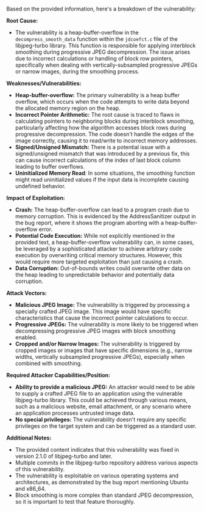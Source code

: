 Based on the provided information, here's a breakdown of the vulnerability:

**Root Cause:**
- The vulnerability is a heap-buffer-overflow in the `decompress_smooth_data` function within the `jdcoefct.c` file of the libjpeg-turbo library. This function is responsible for applying interblock smoothing during progressive JPEG decompression. The issue arises due to incorrect calculations or handling of block row pointers, specifically when dealing with vertically-subsampled progressive JPEGs or narrow images, during the smoothing process.

**Weaknesses/Vulnerabilities:**
- **Heap-buffer-overflow:** The primary vulnerability is a heap buffer overflow, which occurs when the code attempts to write data beyond the allocated memory region on the heap.
- **Incorrect Pointer Arithmetic:** The root cause is traced to flaws in calculating pointers to neighboring blocks during interblock smoothing, particularly affecting how the algorithm accesses block rows during progressive decompression. The code doesn't handle the edges of the image correctly, causing it to read/write to incorrect memory addresses.
- **Signed/Unsigned Mismatch:**  There is a potential issue with a signed/unsigned mismatch that was introduced by a previous fix, this can cause incorrect calculations of the index of last block column leading to buffer overflows.
- **Uninitialized Memory Read**: In some situations, the smoothing function might read uninitialized values if the input data is incomplete causing undefined behavior.

**Impact of Exploitation:**
- **Crash:** The heap-buffer-overflow can lead to a program crash due to memory corruption. This is evidenced by the AddressSanitizer output in the bug report, where it shows the program aborting with a heap-buffer-overflow error.
- **Potential Code Execution:** While not explicitly mentioned in the provided text, a heap-buffer-overflow vulnerability can, in some cases, be leveraged by a sophisticated attacker to achieve arbitrary code execution by overwriting critical memory structures. However, this would require more targeted exploitation than just causing a crash.
- **Data Corruption:** Out-of-bounds writes could overwrite other data on the heap leading to unpredictable behavior and potentially data corruption.

**Attack Vectors:**
- **Malicious JPEG Image:** The vulnerability is triggered by processing a specially crafted JPEG image. This image would have specific characteristics that cause the incorrect pointer calculations to occur.
- **Progressive JPEGs:** The vulnerability is more likely to be triggered when decompressing progressive JPEG images with block smoothing enabled.
- **Cropped and/or Narrow Images:** The vulnerability is triggered by cropped images or images that have specific dimensions (e.g., narrow widths, vertically subsampled progressive JPEGs), especially when combined with smoothing.

**Required Attacker Capabilities/Position:**
- **Ability to provide a malicious JPEG:** An attacker would need to be able to supply a crafted JPEG file to an application using the vulnerable libjpeg-turbo library. This could be achieved through various means, such as a malicious website, email attachment, or any scenario where an application processes untrusted image data.
- **No special privileges:** The vulnerability doesn't require any specific privileges on the target system and can be triggered as a standard user.

**Additional Notes:**
- The provided content indicates that this vulnerability was fixed in version 2.1.0 of libjpeg-turbo and later.
- Multiple commits in the libjpeg-turbo repository address various aspects of this vulnerability.
- The vulnerability is exploitable on various operating systems and architectures, as demonstrated by the bug report mentioning Ubuntu and x86_64.
- Block smoothing is more complex than standard JPEG decompression, so it is important to test that feature thoroughly.